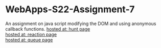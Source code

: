 # WebApps-S22-Assignment-7
An assignment on java script modifying the DOM and using anonymous callback functions.
[hosted at: hunt page](https://44-563-web-apps-s22.github.io/webapps-s22-assignment-7-kool-195/hunt.html)<br>
[hosted at: reaction page](https://44-563-web-apps-s22.github.io/webapps-s22-assignment-7-kool-195/reaction.html)<br>
[hosted at: queue page](https://44-563-web-apps-s22.github.io/webapps-s22-assignment-7-kool-195/queue.html)
